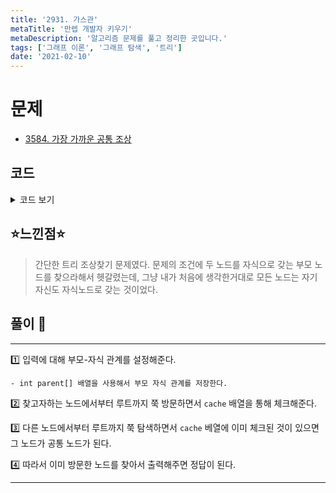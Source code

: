 ```yaml
---
title: '2931. 가스관'
metaTitle: '만렙 개발자 키우기'
metaDescription: '알고리즘 문제를 풀고 정리한 곳입니다.'
tags: ['그래프 이론', '그래프 탐색', '트리']
date: '2021-02-10'
---
```


# 문제

- [3584. 가장 가까운 공통 조상](https://www.acmicpc.net/problem/3584)

## 코드

<details><summary> 코드 보기 </summary>

```java
import java.io.BufferedReader;
import java.io.IOException;
import java.io.InputStreamReader;
import java.util.Arrays;
import java.util.StringTokenizer;

public class Q3584 {
    static int n, parent[];
    static boolean cache[];
    public static void main(String[] args) throws IOException {
        BufferedReader br = new BufferedReader(new InputStreamReader(System.in));
        StringTokenizer st = new StringTokenizer(br.readLine());
        int tc = Integer.parseInt(st.nextToken());
        while(tc-- >0){
            n = Integer.parseInt(br.readLine());
            parent = new int[n + 1]; Arrays.fill(parent, -1);
            cache = new boolean[n + 1]; Arrays.fill(cache, false);
            for (int i = 0; i < n - 1; i++) {
                st = new StringTokenizer(br.readLine());
                int p = Integer.parseInt(st.nextToken());
                int c = Integer.parseInt(st.nextToken());
                parent[c] = p;
            }
            st = new StringTokenizer(br.readLine());
            int a = Integer.parseInt(st.nextToken());
            int b = Integer.parseInt(st.nextToken());
            System.out.println(getRoot(a, b));
        }
    }

    private static int getRoot(int a, int b) {
        cache[a] = true;
        while(parent[a] != -1) {
            a = parent[a];
            cache[a] = true;
        }
        while(parent[b] != -1){
            if(cache[b]) return b;
            b = parent[b];
        }
        return a;
    }
}
/*
1
3
1 2
3 1
3 2
*/
```

</details>

## ⭐️느낀점⭐️

> 간단한 트리 조상찾기 문제였다. 문제의 조건에 두 노드를 자식으로 갖는 부모 노드를 찾으라해서 헷갈렸는데, 그냥 내가 처음에 생각한거대로 모든 노드는 자기 자신도 자식노드로 갖는 것이었다.

## 풀이 📣

<hr/>
1️⃣ 입력에 대해 부모-자식 관계를 설정해준다.

    - int parent[] 배열을 사용해서 부모 자식 관계를 저장한다.

2️⃣ 찾고자하는 노드에서부터 루트까지 쭉 방문하면서 `cache` 배열을 통해 체크해준다.

3️⃣ 다른 노드에서부터 루트까지 쭉 탐색하면서 `cache` 베열에 이미 체크된 것이 있으면 그 노드가 공통 노드가 된다.

4️⃣ 따라서 이미 방문한 노드를 찾아서 출력해주면 정답이 된다.

<hr/>
